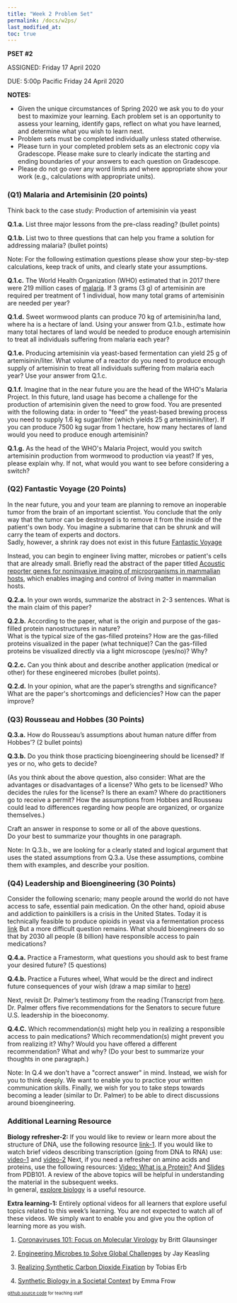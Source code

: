 ```yaml
---
title: "Week 2 Problem Set"
permalink: /docs/w2ps/
last_modified_at: 
toc: true
---
```


**PSET #2**

ASSIGNED: Friday 17 April 2020

DUE: 5:00p Pacific Friday 24 April 2020


**NOTES:**

- Given the unique circumstances of Spring 2020 we ask you to do your best to maximize your learning. Each problem set is an opportunity to assess your learning, identify gaps, reflect on what you have learned, and determine what you wish to learn next.
- Problem sets must be completed individually unless stated otherwise.
- Please turn in your completed problem sets as an electronic copy via Gradescope. Please make sure to clearly indicate the starting and ending boundaries of your answers to each question on Gradescope.
- Please do not go over any word limits and where appropriate show your work (e.g., calculations with appropriate units).


### (Q1) Malaria and Artemisinin (20 points)

Think back to the case study: Production of artemisinin via yeast

**Q.1.a.** List three major lessons from the pre-class reading? (bullet points)

**Q.1.b.** List two to three questions that can help you frame a solution for addressing malaria? (bullet points)

Note:  For the following estimation questions please show your step-by-step calculations, keep track of units, and clearly state your assumptions. 

**Q.1.c.** The World Health Organization (WHO) estimated that in 2017 there were 219 million cases of [malaria](https://www.who.int/en/news-room/fact-sheets/detail/malaria). If 3 grams (3 g) of artemisinin are required per treatment of 1 individual, how many total grams of artemisinin are needed per year?

**Q.1.d.**  Sweet wormwood plants can produce 70 kg of artemisinin/ha land, where ha is a hectare of land.  Using your answer from Q.1.b., estimate how many total hectares of land would be needed to produce enough artemisinin to treat all individuals suffering from malaria each year? 

**Q.1.e.**  Producing artemisinin via yeast-based fermentation can yield 25 g of artemisinin/liter. What volume of a reactor do you need to produce enough supply of artemisinin to treat all individuals suffering from malaria each year? Use your answer from Q.1.c.

**Q.1.f.**  Imagine that in the near future you are the head of the WHO's Malaria Project.  In this future, land usage has become a challenge for the production of artemisinin given the need to grow food. You are presented with the following data: in order to "feed" the yeast-based brewing process you need to supply 1.6 kg sugar/liter (which yields 25 g artemisinin/liter). If you can produce 7500 kg sugar from 1 hectare, how many hectares of land would you need to produce enough artemisinin?

**Q.1.g.**  As the head of the WHO's Malaria Project, would you switch artemisinin production from wormwood to production via yeast?  If yes, please explain why. If not, what would you want to see before considering a switch?  

### (Q2) Fantastic Voyage (20 Points)

In the near future, you and your team are planning to remove an inoperable tumor from the brain of an important scientist. You conclude that the only way that the tumor can be destroyed is to remove it from the inside of the patient's own body. You imagine a submarine that can be shrunk and will carry the team of experts and doctors.            
Sadly, however, a shrink ray does not exist in this future [Fantastic Voyage](https://www.imdb.com/title/tt0060397/)

Instead, you can begin to engineer living matter, microbes or patient's cells that are already small.
Briefly read the abstract of the paper titled [Acoustic reporter genes for noninvasive imaging of microorganisms in mammalian hosts](https://www.nature.com/articles/nature25021), which enables imaging and control of living matter in mammalian hosts.

**Q.2.a.** In your own words, summarize the abstract in 2-3 sentences. What is the main claim of this paper?

**Q.2.b.** According to the paper, what is the origin and purpose of the gas-filled protein nanostructures in nature?  
What is the typical size of the gas-filled proteins?  How are the gas-filled proteins visualized in the paper (what technique)?  Can the gas-filled proteins be visualized directly via a light microscope (yes/no)? Why? 

**Q.2.c.** Can you think about and describe another application (medical or other) for these engineered microbes (bullet points). 

**Q.2.d.** In your opinion, what are the paper’s strengths and significance?  What are the paper's shortcomings and deficiencies? How can the paper improve? 

### (Q3) Rousseau and Hobbes (30 Points)

**Q.3.a.** How do Rousseau’s assumptions about human nature differ from Hobbes’? (2 bullet points)

**Q.3.b.** Do you think those practicing bioengineering should be licensed? If yes or no, who gets to decide? 

(As you think about the above question, also consider:  What are the advantages or disadvantages of a license?  Who gets to be licensed? Who decides the rules for the license?  Is there an exam? Where do practitioners go to receive a permit? How the assumptions from Hobbes and Rousseau could lead to differences regarding how people are organized, or organize themselves.)

Craft an answer in response to some or all of the above questions.  
Do your best to summarize your thoughts in one paragraph.

Note: In Q.3.b., we are looking for a clearly stated and logical argument that uses the stated assumptions from Q.3.a. Use these assumptions, combine them with examples, and describe your position. 

### (Q4) Leadership and Bioengineering (30 Points)

Consider the following scenario; many people around the world do not have access to safe, essential pain medication.  On the other hand, opioid abuse and addiction to painkillers is a crisis in the United States.  Today it is technically feasible to produce opioids in yeast via a fermentation process [link](https://science.sciencemag.org/content/349/6252/1095)
But a more difficult question remains.  What should bioengineers do so that by 2030 all people (8 billion) have responsible access to pain medications?  

**Q.4.a.** Practice a Framestorm, what questions you should ask to best frame your desired future? (5 questions)

**Q.4.b.** Practice a Futures wheel, What would be the direct and indirect future consequences of your wish (draw a map similar to [here](https://en.wikipedia.org/wiki/Futures_wheel))

Next, revisit Dr. Palmer’s testimony from the reading (Transcript from [here](https://www.commerce.senate.gov/services/files/C8F37274-730B-412E-9C9D-9A63839B37C7).  Dr. Palmer offers five recommendations for the Senators to secure future U.S. leadership in the bioeconomy. 

**Q.4.C.** Which recommendation(s) might help you in realizing a responsible access to pain medications? Which recommendation(s) might prevent you from realizing it? Why? Would you have offered a different recommendation? What and why? (Do your best to summarize your thoughts in one paragraph.)

Note: In Q.4 we don't have a "correct answer" in mind.  Instead, we wish for you to think deeply.  We want to enable you to practice your written communication skills.  Finally, we wish for you to take steps towards becoming a leader (similar to Dr. Palmer) to be able to direct discussions around bioengineering. 


### Additional Learning Resource

**Biology refresher-2:** If you would like to review or learn more about the structure of  DNA, use the following resource [link-1](https://explorebiology.org/summary/genetics/the-structure-of-dna).  If you would like to watch brief videos describing transcription (going from DNA to RNA) use:  [video-1](https://explorebiology.org/videos/dna-transcription) and [video-2](https://explorebiology.org/videos/rna-polymerase-transcription) Next, if you need a refresher on amino acids and proteins, use the following resources: [Video: What is a Protein?](http://pdb101.rcsb.org/learn/videos/what-is-a-protein-video) And [Slides](https://cdn.rcsb.org/pdb101/learn/resources/what-is-a-protein/what-is-a-protein-pres.pdf) from PDB101. A review of the above topics will be helpful in understanding the material in the subsequent weeks.  
In general, [explore biology](https://explorebiology.org/) is a useful resource.

**Extra learning-1:** Entirely optional videos for all learners that explore useful topics related to this week’s learning.  You are not expected to watch all of these videos.  We simply want to enable you and give you the option of learning more as you wish. 

1.  [Coronaviruses 101: Focus on Molecular Virology](https://www.youtube.com/watch?v=8_bOhZd6ieM&t=) by Britt Glaunsinger

2. [Engineering Microbes to Solve Global Challenges](https://www.ibiology.org/bioengineering/engineering-microbes/) by Jay Keasling

3. [Realizing Synthetic Carbon Dioxide Fixation](https://www.ibiology.org/bioengineering/synthetic-carbon-dioxide-fixation/) by Tobias Erb

4. [Synthetic Biology in a Societal Context](https://www.ibiology.org/bioengineering/scientists-society-synthetic-biology-societal-context/) by Emma Frow 

<sub><sup> [github source code](https://github.com/Stanford-BioE80/Stanford-BioE80.github.io/edit/master/_docs/w2ps.md) for teaching staff <sub><sup>


